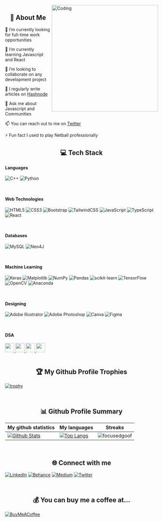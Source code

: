 <img align="right" alt="Coding" width="350" height="350" src="https://media-public.canva.com/MHp94/MAEDdaMHp94/1/s.png">
<h2 align="center">💫 About Me</h2>

🔭 I’m currently looking for full-time work opportunities

🌱 I’m currently learning Javascript and React

👯 I’m looking to collaborate on any development project

📝 I regularly write articles on <a href="https://hashnode.com/@focusedgoof">Hashnode</a>

💬 Ask me about Javascript and Communities

📫 You can reach out to me on <a href="https://twitter.com/joy_i2205">Twitter</a>

⚡ Fun fact I used to play Netball professionally
<br>

<!-- Technologies-->
<h2 align="center">💻 Tech Stack</h2>
<h4>Languages</h4>

![C++](https://img.shields.io/badge/c++-%2300599C.svg?style=flat&logo=c%2B%2B&logoColor=white) 
![Python](https://img.shields.io/badge/python-3670A0?style=flat&logo=python&logoColor=ffdd54) 

<br>
<h4>Web Technologies</h4>

![HTML5](https://img.shields.io/badge/html5-%23E34F26.svg?style=flat&logo=html5&logoColor=white) 
![CSS3](https://img.shields.io/badge/css3-%231572B6.svg?style=flat&logo=css3&logoColor=white) 
![Bootstrap](https://img.shields.io/badge/bootstrap-%238511FA.svg?style=flat&logo=bootstrap&logoColor=white) 
![TailwindCSS](https://img.shields.io/badge/tailwindcss-%2338B2AC.svg?style=flat&logo=tailwind-css&logoColor=white)
![JavaScript](https://img.shields.io/badge/javascript-%23323330.svg?style=flat&logo=javascript&logoColor=%23F7DF1E) 
![TypeScript](https://img.shields.io/badge/typescript-%23007ACC.svg?style=flat&logo=typescript&logoColor=white) 
![React](https://img.shields.io/badge/react-%2320232a.svg?style=flat&logo=react&logoColor=%2361DAFB)

<br>
<h4>Databases</h4>

![MySQL](https://img.shields.io/badge/mysql-%2300000f.svg?style=flat&logo=mysql&logoColor=white) 
![Neo4J](https://img.shields.io/badge/Neo4j-008CC1?style=flat&logo=neo4j&logoColor=white)

<br>
<h4>Machine Learning</h4>

![Keras](https://img.shields.io/badge/Keras-%23D00000.svg?style=flat&logo=Keras&logoColor=white) 
![Matplotlib](https://img.shields.io/badge/Matplotlib-%23ffffff.svg?style=flat&logo=Matplotlib&logoColor=black) 
![NumPy](https://img.shields.io/badge/numpy-%23013243.svg?style=flat&logo=numpy&logoColor=white) 
![Pandas](https://img.shields.io/badge/pandas-%23150458.svg?style=flat&logo=pandas&logoColor=white) 
![scikit-learn](https://img.shields.io/badge/scikit--learn-%23F7931E.svg?style=flat&logo=scikit-learn&logoColor=white) 
![TensorFlow](https://img.shields.io/badge/TensorFlow-%23FF6F00.svg?style=flat&logo=TensorFlow&logoColor=white) 
![OpenCV](https://img.shields.io/badge/opencv-%23white.svg?style=flat&logo=opencv&logoColor=white)
![Anaconda](https://img.shields.io/badge/Anaconda-%2344A833.svg?style=flat&logo=anaconda&logoColor=white) 

<br>
<h4>Designing</h4>

![Adobe Illustrator](https://img.shields.io/badge/adobe%20illustrator-%23FF9A00.svg?style=flat&logo=adobe%20illustrator&logoColor=white) 
![Adobe Photoshop](https://img.shields.io/badge/adobe%20photoshop-%2331A8FF.svg?style=flat&logo=adobe%20photoshop&logoColor=white) 
![Canva](https://img.shields.io/badge/Canva-%2300C4CC.svg?style=flat&logo=Canva&logoColor=white) 
![Figma](https://img.shields.io/badge/figma-%23F24E1E.svg?style=flat&logo=figma&logoColor=white) 

<br>
<h4>DSA </h4>

<section>
  <a href="https://www.hackerrank.com/focusedgoof" target="_blank">
    <img src="https://upload.wikimedia.org/wikipedia/commons/thumb/4/40/HackerRank_Icon-1000px.png/600px-HackerRank_Icon-1000px.png" height="30" width="30">
  </a>
  <a href="https://leetcode.com/focusedgoof/" target="_blank">
    <img src="https://cdn.iconscout.com/icon/free/png-256/free-leetcode-3521542-2944960.png?f=webp&w=256" height="30" width="30">
  </a>
  <a href="https://www.codechef.com/users/focusedgoof" target="_blank">
    <img src="https://i.pinimg.com/564x/c5/d9/fc/c5d9fc1e18bcf039f464c2ab6cfb3eb6.jpg" height="30" width="30">
  </a>
  <a href="https://auth.geeksforgeeks.org/user/sakshine6hw1" target="_blank">
    <img src="https://media.geeksforgeeks.org/wp-content/cdn-uploads/20190710102234/download3.png" height="30" width="30">
  </a>
</section>

<br>

<!-- Trophies -->
<h2 align="center">🏆 My Github Profile Trophies</h2>
  
[![trophy](https://github-profile-trophy.vercel.app/?username=focusedgoof&theme=radical&margin-w=40&margin-h=40)](https://github.com/focusedgoof)

<br>


<!-- Statsistics -->
<p align="center">
  <h2 align="center">📊 Github Profile Summary</h2>

  |My github statistics|My languages|Streaks|
  |-|-|-|
  |[![ Github Stats](https://github-readme-stats.vercel.app/api?username=focusedgoof&show_icons=true&locale=en&theme=dark&hide_title=true)](https://github.com/focusedgoof)|[![Top Langs](https://github-readme-stats.vercel.app/api/top-langs?username=focusedgoof&show_icons=true&locale=en&theme=dark&layout=compact&hide_title=true)](https://github.com/focusedgoof)|![focusedgoof](https://github-readme-streak-stats.herokuapp.com/?user=focusedgoof&theme=dark)

</p>
<br>


<!-- Network-->
<h2 align="center">🌐 Connect with me</h2>
<p align="center">


  [![LinkedIn](https://img.shields.io/badge/LinkedIn-%230077B5.svg?logo=linkedin&logoColor=white)](https://linkedin.com/in/https://www.linkedin.com/in/sakshi-negi-2001/)
  [![Behance](https://img.shields.io/badge/Behance-1769ff?logo=behance&logoColor=white)](https://behance.net/focusedgoof) 
  [![Medium](https://img.shields.io/badge/Medium-12100E?logo=medium&logoColor=white)](https://medium.com/@https://medium.com/@focusedgoof) 
  [![Twitter](https://img.shields.io/badge/Twitter-%231DA1F2.svg?logo=Twitter&logoColor=white)](https://twitter.com/https://twitter.com/joy_i2205) 

</p>
<br>
<h2 align="center">💰 You can buy me a coffee at...</h2>

  [![BuyMeACoffee](https://img.shields.io/badge/Buy%20Me%20a%20Coffee-ffdd00?style=for-the-badge&logo=buy-me-a-coffee&logoColor=black)](https://buymeacoffee.com/https://www.buymeacoffee.com/focusedgoof) 
